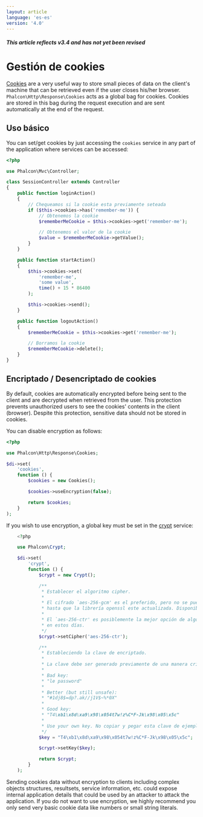 ```yaml
---
layout: article
language: 'es-es'
version: '4.0'
---
```

##### This article reflects v3.4 and has not yet been revised

<a name='overview'></a>

# Gestión de cookies

[Cookies](https://en.wikipedia.org/wiki/HTTP_cookie) are a very useful way to store small pieces of data on the client's machine that can be retrieved even if the user closes his/her browser. `Phalcon\Http\Response\Cookies` acts as a global bag for cookies. Cookies are stored in this bag during the request execution and are sent automatically at the end of the request.

<a name='usage'></a>

## Uso básico

You can set/get cookies by just accessing the `cookies` service in any part of the application where services can be accessed:

```php
<?php

use Phalcon\Mvc\Controller;

class SessionController extends Controller
{
    public function loginAction()
    {
        // Chequeamos si la cookie esta previamente seteada
        if ($this->cookies->has('remember-me')) {
            // Obtenemos la cookie
            $rememberMeCookie = $this->cookies->get('remember-me');

            // Obtenemos el valor de la cookie
            $value = $rememberMeCookie->getValue();
        }
    }

    public function startAction()
    {
        $this->cookies->set(
            'remember-me',
            'some value',
            time() + 15 * 86400
        );

        $this->cookies->send();
    }

    public function logoutAction()
    {
        $rememberMeCookie = $this->cookies->get('remember-me');

        // Borramos la cookie
        $rememberMeCookie->delete();
    }
}
```

<a name='encryption-decryption'></a>

## Encriptado / Desencriptado de cookies

By default, cookies are automatically encrypted before being sent to the client and are decrypted when retrieved from the user. This protection prevents unauthorized users to see the cookies' contents in the client (browser). Despite this protection, sensitive data should not be stored in cookies.

You can disable encryption as follows:

```php
<?php

use Phalcon\Http\Response\Cookies;

$di->set(
    'cookies',
    function () {
        $cookies = new Cookies();

        $cookies->useEncryption(false);

        return $cookies;
    }
);
```

If you wish to use encryption, a global key must be set in the [crypt](/4.0/en/crypt) service:

```php
    <?php

    use Phalcon\Crypt;

    $di->set(
        'crypt',
        function () {
            $crypt = new Crypt();

            /**
             * Establecer el algoritmo cipher.
             *
             * El cifrado `aes-256-gcm' es el preferido, pero no se puede utilizar
             * hasta que la librería openssl este actualizada. Disponible desde PHP 7.1.
             *
             * El `aes-256-ctr' es posiblemente la mejor opción de algoritmo de cifrado
             * en estos días.
             */
            $crypt->setCipher('aes-256-ctr');

            /**
             * Estableciendo la clave de encriptado.
             *
             * La clave debe ser generado previamente de una manera criptográficamente segura.
             *
             * Bad key:
             * "le password"
             *
             * Better (but still unsafe):
             * "#1dj8$=dp?.ak//j1V$~%*0X"
             *
             * Good key:
             * "T4\xb1\x8d\xa9\x98\x054t7w!z%C*F-Jk\x98\x05\x5c"
             *
             * Use your own key. No copiar y pegar esta clave de ejemplo.
             */
            $key = "T4\xb1\x8d\xa9\x98\x054t7w!z%C*F-Jk\x98\x05\x5c";

            $crypt->setKey($key);

            return $crypt;
        }
    );
```

<div class="alert alert-danger">
    <p>
        Sending cookies data without encryption to clients including complex objects structures, resultsets, service information, etc. could expose internal application details that could be used by an attacker to attack the application. If you do not want to use encryption, we highly recommend you only send very basic cookie data like numbers or small string literals.
    </p>
</div>
